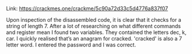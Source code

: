 Link: https://crackmes.one/crackme/5c90a72d33c5d4776a837f07

Upon inspection of the disassembled code, it is clear that it checks for a
string of length 7. After a lot of researching on what different commands
and register mean I found two variables. They contained the letters dec, k, car. 
I quickly realised that’s an anagram for cracked. 'cracked' is also a 7 letter
word. I entered the password and I was correct.
